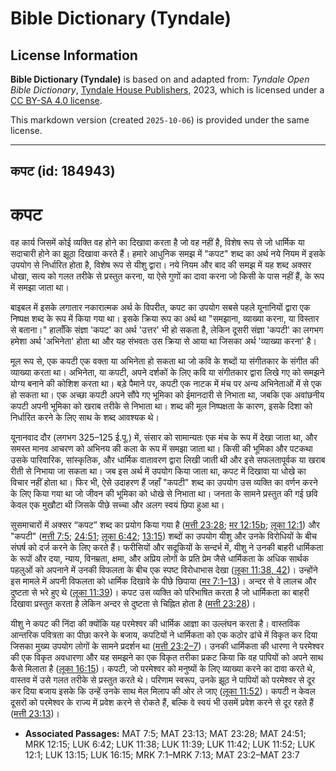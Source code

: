 # Bible Dictionary (Tyndale)

## License Information

**Bible Dictionary (Tyndale)** is based on and adapted from: _Tyndale Open Bible Dictionary_, [Tyndale House Publishers](https://tyndaleopenresources.com/), 2023, which is licensed under a [CC BY-SA 4.0 license](https://creativecommons.org/licenses/by-sa/4.0/legalcode.en).

This markdown version (created `2025-10-06`) is provided under the same license.



--------------------------------

## कपट (id: 184943)

कपट
===

वह कार्य जिसमें कोई व्यक्ति वह होने का दिखावा करता है जो वह नहीं है, विशेष रूप से जो धार्मिक या सदाचारी होने का झूठा दिखावा करते हैं। हमारे आधुनिक समझ में "कपट" शब्द का अर्थ नये नियम में इसके उपयोग से निर्धारित होता है, विशेष रूप से यीशु द्वारा। नये नियम और बाद की समझ में यह शब्द अक्सर धोखा, सत्य को गलत तरीके से प्रस्तुत करना, या ऐसे गुणों का दावा करना जो किसी के पास नहीं हैं, के रूप में समझा जाता था।

बाइबल में इसके लगातार नकारात्मक अर्थ के विपरीत, कपट का उपयोग सबसे पहले यूनानियों द्वारा एक निष्पक्ष शब्द के रूप में किया गया था। इसके क्रिया रूप का अर्थ था "समझाना, व्याख्या करना, या विस्तार से बताना।" हालाँकि संज्ञा 'कपट' का अर्थ 'उत्तर' भी हो सकता है, लेकिन दूसरी संज्ञा 'कपटी' का लगभग हमेशा अर्थ 'अभिनेता' होता था और यह संभवतः उस क्रिया से आया था जिसका अर्थ 'व्याख्या करना' है।

मूल रूप से, एक कपटी एक वक्ता या अभिनेता हो सकता था जो कवि के शब्दों या संगीतकार के संगीत की व्याख्या करता था। अभिनेता, या कपटी, अपने दर्शकों के लिए कवि या संगीतकार द्वारा लिखे गए को समझने योग्य बनाने की कोशिश करता था। बड़े पैमाने पर, कपटी एक नाटक में मंच पर अन्य अभिनेताओं में से एक हो सकता था। एक अच्छा कपटी अपने सौंपे गए भूमिका को ईमानदारी से निभाता था, जबकि एक अवांछनीय कपटी अपनी भूमिका को खराब तरीके से निभाता था। शब्द की मूल निष्पक्षता के कारण, इसके दिशा को निर्धारित करने के लिए साथ के शब्द आवश्यक थे।

यूनानवाद दौर (लगभग 325–125 ई.पू.) में, संसार को सामान्यतः एक मंच के रूप में देखा जाता था, और समस्त मानव आचरण को अभिनय की कला के रूप में समझा जाता था। किसी की भूमिका और पटकथा उसके पारिवारिक, सांस्कृतिक, और धार्मिक वातावरण द्वारा लिखी जाती थी और इसे सफलतापूर्वक या खराब रीती से निभाया जा सकता था। जब इस अर्थ में उपयोग किया जाता था, कपट में दिखावा या धोखे का विचार नहीं होता था। फिर भी, ऐसे उदाहरण हैं जहाँ "कपटी" शब्द का उपयोग उस व्यक्ति का वर्णन करने के लिए किया गया था जो जीवन की भूमिका को धोखे से निभाता था। जनता के सामने प्रस्तुत की गई छवि केवल एक मुखौटा थी जिसके पीछे सच्चा और अलग स्वयं छिपा हुआ था।  
  
सुसमाचारों में अक्सर “कपट” शब्द का प्रयोग किया गया है ([मत्ती 23:28](https://ref.ly/Matt23:28); [मर 12:15b](https://ref.ly/Mark12:15); [लूका 12:1](https://ref.ly/Luke12:1)) और "कपटी" ([मत्ती 7:5](https://ref.ly/Matt7:5); [24:51](https://ref.ly/Matt24:51); [लूका 6:42](https://ref.ly/Luke6:42); [13:15](https://ref.ly/Luke13:15)) शब्दों का उपयोग यीशु और उनके विरोधियों के बीच संघर्ष को दर्ज करने के लिए करते हैं। फरीसियों और सदूकियों के सन्दर्भ में, यीशु ने उनकी बाहरी धार्मिकता के रूपों और दया, न्याय, विनम्रता, क्षमा, और अप्रिय लोगों के प्रति प्रेम जैसे धार्मिकता के अधिक सार्थक पहलुओं को अपनाने में उनकी विफलता के बीच एक स्पष्ट विरोधाभास देखा ([लूका 11:38, 42](https://ref.ly/Luke11:38,Luke11:42))। उन्होंने इस मामले में अपनी विफलता को धार्मिक दिखावे के पीछे छिपाया ([मर 7:1–13](https://ref.ly/Mark7:1-Mark7:13))। अन्दर से वे लालच और दुष्टता से भरे हुए थे ([लूका 11:39](https://ref.ly/Luke11:39))। कपट उस व्यक्ति को परिभाषित करता है जो धार्मिकता का बाहरी दिखावा प्रस्तुत करता है लेकिन अन्दर से दुष्टता से चिह्नित होता है ([मत्ती 23:28](https://ref.ly/Matt23:28))।

यीशु ने कपट की निंदा की क्योंकि यह परमेश्‍वर की धार्मिक आज्ञा का उल्लंघन करता है। वास्तविक आन्तरिक पवित्रता का पीछा करने के बजाय, कपटियों ने धार्मिकता को एक कठोर ढांचे में विकृत कर दिया जिसका मुख्य उपयोग लोगों के सामने प्रदर्शन था ([मत्ती 23:2–7](https://ref.ly/Matt23:2-Matt23:7))। उनकी धार्मिकता की धारणा ने परमेश्वर की एक विकृत अवधारणा और यह समझने का एक विकृत तरीका प्रकट किया कि वह पापियों को अपने साथ कैसे मिलाता है ([लूका 16:15](https://ref.ly/Luke16:15))। कपटी, जो परमेश्वर को मनुष्यों के लिए व्याख्या करने का दावा करते थे, वास्तव में उसे गलत तरीके से प्रस्तुत करते थे। परिणाम स्वरूप, उनके झूठ ने पापियों को परमेश्वर से दूर कर दिया बजाय इसके कि उन्हें उनके साथ मेल मिलाप की ओर ले जाए ([लूका 11:52](https://ref.ly/Luke11:52))। कपटी न केवल दूसरों को परमेश्वर के राज्य में प्रवेश करने से रोकते हैं, बल्कि वे स्वयं भी उसमें प्रवेश करने से दूर रहते हैं ([मत्ती 23:13](https://ref.ly/Matt23:13))।

* **Associated Passages:** MAT 7:5; MAT 23:13; MAT 23:28; MAT 24:51; MRK 12:15; LUK 6:42; LUK 11:38; LUK 11:39; LUK 11:42; LUK 11:52; LUK 12:1; LUK 13:15; LUK 16:15; MRK 7:1–MRK 7:13; MAT 23:2–MAT 23:7

